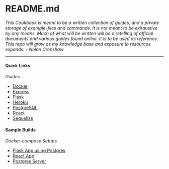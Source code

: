 # README.md
*This Cookbook is meant to be a written collection of guides, and a private storage of example-files and commands. It is not meant to be exhaustive by any means. Much of what will be written will be a retelling of official documents and various guides found online. It is to be used as reference. This repo will grow as my knowledge base and exposure to resources expands.*
*- Nolan Crenshaw*

---
#### Quick Links

*Guides*
- [Docker](https://github.com/NolanCrenshaw/cookbook/blob/master/docker/docker.md)
- [Express](https://github.com/NolanCrenshaw/cookbook/blob/master/express/express.md)
- [Flask](https://github.com/NolanCrenshaw/cookbook/blob/master/flask/flask.md)
- [Heroku](https://github.com/NolanCrenshaw/cookbook/blob/master/heroku/heroku.md)
- [PostgreSQL](https://github.com/NolanCrenshaw/cookbook/blob/master/postgres/postgres.md)
- [React](https://github.com/NolanCrenshaw/cookbook/blob/master/react/react.md)
- [Sequelize](https://github.com/NolanCrenshaw/cookbook/blob/master/sequelize/sequelize.md)

#### Sample Builds
*Docker-compose Setups*
- [Flask App using Postgres](https://github.com/NolanCrenshaw/cookbook/tree/master/flask/flask-on-docker)
- [React App](https://github.com/NolanCrenshaw/cookbook/tree/master/react/react-on-docker)
- [Postgres Server](https://github.com/NolanCrenshaw/goboatn-sql-server)
